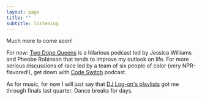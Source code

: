 ```yaml
---
layout: page
title: ""
subtitle: listening
---
```


Much more to come soon!  

For now: [Two Dope Queens](http://www.wnyc.org/shows/dopequeens) is a hilarious podcast led by Jessica Williams and Pheobe Robinson that tends to improve my outlook on life.  For more serious discussions of race led by a team of six people of color (very NPR-flavored!), get down with [Code Switch](http://www.npr.org/podcasts/510312/codeswitch) podcast.

As for music, for now I will just say that [DJ Log-on's playlists](https://www.mixcloud.com/bestpon2foot/) got me through finals last quarter.  Dance breaks for days.
